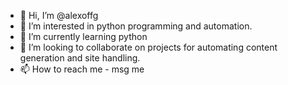 - 👋 Hi, I’m @alexoffg
- 👀 I’m interested in python programming and automation.
- 🌱 I’m currently learning python
- 💞️ I’m looking to collaborate on projects for automating content generation and site handling.
- 📫 How to reach me - msg me

<!---
alexoffg/alexoffg is a ✨ special ✨ repository because its `README.md` (this file) appears on your GitHub profile.
You can click the Preview link to take a look at your changes.
--->
